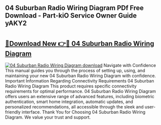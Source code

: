 ## 04 Suburban Radio Wiring Diagram PDf Free Download - Part-kiO Service Owner Guide yAKY2

# <h2><a href="http://dfqzmmb.blite.top/?on=04+Suburban+Radio+Wiring+Diagram">🔗Download New 👉🔴 04 Suburban Radio Wiring Diagram</a></h2>

[![04 Suburban Radio Wiring Diagram download](https://i.imgur.com/lujVjoI.png)](http://dfqzmmb.blite.top/?on=04+Suburban+Radio+Wiring+Diagram)
Navigate with Confidence This manual guides you through the process of setting up, using, and maintaining your new 04 Suburban Radio Wiring Diagram with confidence. Important Information Regarding Connectivity Requirements 04 Suburban Radio Wiring Diagram This product requires specific connectivity requirements for optimal performance. 04 Suburban Radio Wiring Diagram offers users an extensive range of advanced features, including biometric authentication, smart home integration, automatic updates, and personalized recommendations, all accessible through the sleek and user-friendly interface. Thank You for Choosing 04 Suburban Radio Wiring Diagram. We value your trust and support.
